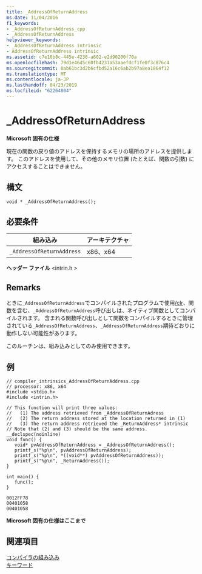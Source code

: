 ```yaml
---
title: _AddressOfReturnAddress
ms.date: 11/04/2016
f1_keywords:
- _AddressOfReturnAddress_cpp
- _AddressOfReturnAddress
helpviewer_keywords:
- _AddressOfReturnAddress intrinsic
- AddressOfReturnAddress intrinsic
ms.assetid: c7e10b8c-445e-4236-a602-e2d90200f70a
ms.openlocfilehash: 79d1e4645c60fb4231a53aaefdcf1fe0f3c876c4
ms.sourcegitcommit: 0ab61bc3d2b6cfbd52a16c6ab2b97a8ea1864f12
ms.translationtype: MT
ms.contentlocale: ja-JP
ms.lasthandoff: 04/23/2019
ms.locfileid: "62264804"
---
```

# <a name="addressofreturnaddress"></a>_AddressOfReturnAddress

**Microsoft 固有の仕様**

現在の関数の戻り値のアドレスを保持するメモリの場所のアドレスを提供します。 このアドレスを使用して、その他のメモリ位置 (たとえば、関数の引数) にアクセスすることはできません。

## <a name="syntax"></a>構文

```
void * _AddressOfReturnAddress();
```

## <a name="requirements"></a>必要条件

|組み込み|アーキテクチャ|
|---------------|------------------|
|`_AddressOfReturnAddress`|x86、x64|

**ヘッダー ファイル** \<intrin.h >

## <a name="remarks"></a>Remarks

ときに`_AddressOfReturnAddress`でコンパイルされたプログラムで使用[/clr](../build/reference/clr-common-language-runtime-compilation.md)、関数を含む、`_AddressOfReturnAddress`呼び出しは、ネイティブ関数としてコンパイルされます。 含まれる関数呼び出しとして関数をコンパイルするときに管理されている`_AddressOfReturnAddress`、`_AddressOfReturnAddress`期待どおりに動作しない可能性があります。

このルーチンは、組み込みとしてのみ使用できます。

## <a name="example"></a>例

```
// compiler_intrinsics_AddressOfReturnAddress.cpp
// processor: x86, x64
#include <stdio.h>
#include <intrin.h>

// This function will print three values:
//   (1) The address retrieved from _AddressOfReturnAdress
//   (2) The return address stored at the location returned in (1)
//   (3) The return address retrieved the _ReturnAddress* intrinsic
// Note that (2) and (3) should be the same address.
__declspec(noinline)
void func() {
   void* pvAddressOfReturnAddress = _AddressOfReturnAddress();
   printf_s("%p\n", pvAddressOfReturnAddress);
   printf_s("%p\n", *((void**) pvAddressOfReturnAddress));
   printf_s("%p\n", _ReturnAddress());
}

int main() {
   func();
}
```

```Output
0012FF78
00401058
00401058
```

**Microsoft 固有の仕様はここまで**

## <a name="see-also"></a>関連項目

[コンパイラの組み込み](../intrinsics/compiler-intrinsics.md)<br/>
[キーワード](../cpp/keywords-cpp.md)